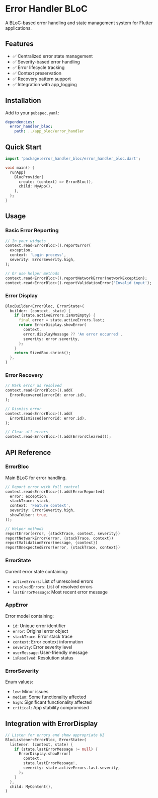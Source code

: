 # Error Handler BLoC

A BLoC-based error handling and state management system for Flutter applications.

## Features

- ✅ Centralized error state management
- ✅ Severity-based error handling
- ✅ Error lifecycle tracking
- ✅ Context preservation
- ✅ Recovery pattern support
- ✅ Integration with app_logging

## Installation

Add to your `pubspec.yaml`:

```yaml
dependencies:
  error_handler_bloc:
    path: ../app_bloc/error_handler
```

## Quick Start

```dart
import 'package:error_handler_bloc/error_handler_bloc.dart';

void main() {
  runApp(
    BlocProvider(
      create: (context) => ErrorBloc(),
      child: MyApp(),
    ),
  );
}
```

## Usage

### Basic Error Reporting

```dart
// In your widgets
context.read<ErrorBloc>().reportError(
  exception,
  context: 'Login process',
  severity: ErrorSeverity.high,
);

// Or use helper methods
context.read<ErrorBloc>().reportNetworkError(networkException);
context.read<ErrorBloc>().reportValidationError('Invalid input');
```

### Error Display

```dart
BlocBuilder<ErrorBloc, ErrorState>(
  builder: (context, state) {
    if (state.activeErrors.isNotEmpty) {
      final error = state.activeErrors.last;
      return ErrorDisplay.showError(
        context,
        error.displayMessage ?? 'An error occurred',
        severity: error.severity,
      );
    }
    return SizedBox.shrink();
  },
)
```

### Error Recovery

```dart
// Mark error as resolved
context.read<ErrorBloc>().add(
  ErrorRecovered(errorId: error.id),
);

// Dismiss error
context.read<ErrorBloc>().add(
  ErrorDismissed(errorId: error.id),
);

// Clear all errors
context.read<ErrorBloc>().add(ErrorsCleared());
```

## API Reference

### ErrorBloc

Main BLoC for error handling.

```dart
// Report error with full control
context.read<ErrorBloc>().add(ErrorReported(
  error: exception,
  stackTrace: stack,
  context: 'Feature context',
  severity: ErrorSeverity.high,
  showToUser: true,
));

// Helper methods
reportError(error, {stackTrace, context, severity})
reportNetworkError(error, {stackTrace, context})
reportValidationError(message, {context})
reportUnexpectedError(error, {stackTrace, context})
```

### ErrorState

Current error state containing:

- `activeErrors`: List of unresolved errors
- `resolvedErrors`: List of resolved errors
- `lastErrorMessage`: Most recent error message

### AppError

Error model containing:

- `id`: Unique error identifier
- `error`: Original error object
- `stackTrace`: Error stack trace
- `context`: Error context information
- `severity`: Error severity level
- `userMessage`: User-friendly message
- `isResolved`: Resolution status

### ErrorSeverity

Enum values:
- `low`: Minor issues
- `medium`: Some functionality affected
- `high`: Significant functionality affected
- `critical`: App stability compromised

## Integration with ErrorDisplay

```dart
// Listen for errors and show appropriate UI
BlocListener<ErrorBloc, ErrorState>(
  listener: (context, state) {
    if (state.lastErrorMessage != null) {
      ErrorDisplay.showError(
        context,
        state.lastErrorMessage!,
        severity: state.activeErrors.last.severity,
      );
    }
  },
  child: MyContent(),
)
```